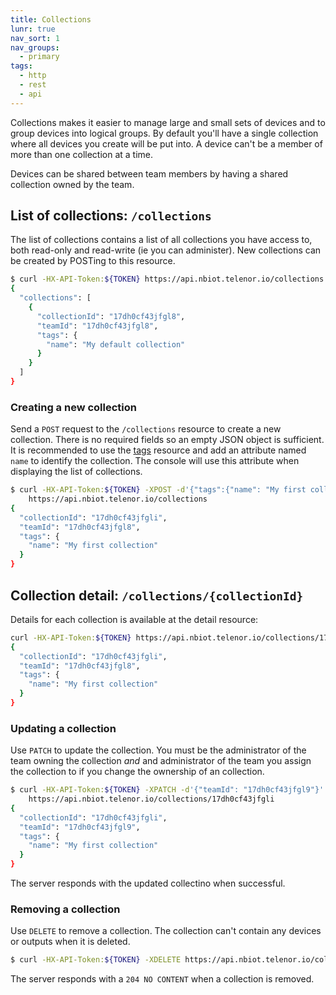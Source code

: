 ```yaml
---
title: Collections
lunr: true
nav_sort: 1
nav_groups:
  - primary
tags:
  - http
  - rest
  - api
---
```


Collections makes it easier to manage large and small sets of devices and to
group devices into logical groups. By default you'll have a single collection
where all devices you create will be put into. A device can't be a member of
more than one collection at a time.

Devices can be shared between team members by having a shared collection owned
by the team.

## List of collections: `/collections`

The list of collections contains a list of all collections you have access to,
both read-only and read-write (ie you can administer). New collections can
be created by POSTing to this resource.

```bash
$ curl -HX-API-Token:${TOKEN} https://api.nbiot.telenor.io/collections
{
  "collections": [
    {
      "collectionId": "17dh0cf43jfgl8",
      "teamId": "17dh0cf43jfgl8",
      "tags": {
        "name": "My default collection"
      }
    }
  ]
}
```

### Creating a new collection

Send a `POST` request to the `/collections` resource to create a new collection. There is
no required fields so an empty JSON object is sufficient. It is recommended to use the [tags](tags.md)
resource and add an attribute named `name` to identify the collection. The console will use this attribute
when displaying the list of collections.

```bash
$ curl -HX-API-Token:${TOKEN} -XPOST -d'{"tags":{"name": "My first collection"}}' \
    https://api.nbiot.telenor.io/collections
{
  "collectionId": "17dh0cf43jfgli",
  "teamId": "17dh0cf43jfgl8",
  "tags": {
    "name": "My first collection"
  }
}
```

## Collection detail: `/collections/{collectionId}`
Details for each collection is available at the detail resource:

```bash
curl -HX-API-Token:${TOKEN} https://api.nbiot.telenor.io/collections/17dh0cf43jfgli
{
  "collectionId": "17dh0cf43jfgli",
  "teamId": "17dh0cf43jfgl8",
  "tags": {
    "name": "My first collection"
  }
}
```

### Updating a collection

Use `PATCH` to update the collection. You must be the administrator of the team owning the
collection *and* and administrator of the team you assign the collection to if you change the ownership
of an collection.

```bash
$ curl -HX-API-Token:${TOKEN} -XPATCH -d'{"teamId": "17dh0cf43jfgl9"}' \
    https://api.nbiot.telenor.io/collections/17dh0cf43jfgli
{
  "collectionId": "17dh0cf43jfgli",
  "teamId": "17dh0cf43jfgl9",
  "tags": {
    "name": "My first collection"
  }
}
```

The server responds with the updated collectino when successful.

### Removing a collection

Use `DELETE` to remove a collection. The collection can't contain any devices or outputs when it is deleted.

```bash
$ curl -HX-API-Token:${TOKEN} -XDELETE https://api.nbiot.telenor.io/collections/17dh0cf43jfgli
```

The server responds with a `204 NO CONTENT` when a collection is removed.
